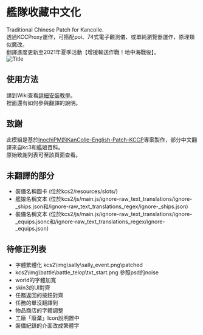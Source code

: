 # 艦隊收藏中文化

Traditional Chinese Patch for Kancolle.\
透過KCCProxy運作，可搭配poi、74式電子觀測儀、或單純瀏覽器運作，原理類似魔改。\
翻譯進度更新至2021年夏季活動【增援輸送作戰！地中海戰役】。\
![Title](https://raw.githubusercontent.com/ivon852/KanColle-Traditional-Chinese-Patch/main/ZHTW-patch/kcs2/img/title/title2.png/patched.png)

## 使用方法

請到Wiki查看[詳細安裝教學](https://github.com/ivon852/KanColle-Traditional-Chinese-Patch/wiki)。\
裡面還有如何參與翻譯的說明。

## 致謝

此模組是基於[InochiPM的KanColle-English-Patch-KCCP](https://github.com/InochiPM/KanColle-English-Patch-KCCP)專案製作，部分中文翻譯來自kc3和艦娘百科。\
原始致謝列表可至該頁面查看。

## 未翻譯的部分

- 裝備名稱圖卡 (位於kcs2/resources/slots/)
- 艦娘名稱文本 (位於kcs2/js/main.js/ignore-raw_text_translations/ignore-_ships.json和/ignore-raw_text_translations_regex/ignore-_ships.json)
- 裝備名稱文本 (位於kcs2/js/main.js/ignore-raw_text_translations/ignore-_equips.jsonc和/ignore-raw_text_translations_regex/ignore-_equips.json)

## 待修正列表

- 字體繁體化 kcs2\img\sally\sally_event.png\patched
- kcs2\img\battle\battle_telop\txt_start.png 參照psd的noise
- world的字體加寬
- skin3的UI對齊
- 任務返回的按鈕對齊
- 任務的單沒翻譯到
- 物品商店的字體調整
- 工廠「廢棄」Icon說明置中
- 裝備紀錄的介面改成繁體字
